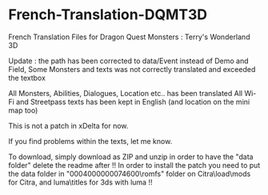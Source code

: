# French-Translation-DQMT3D
French Translation Files for Dragon Quest Monsters : Terry's Wonderland 3D 

Update : the path has been corrected to data/Event instead of Demo and Field, Some Monsters and texts was not correctly translated and exceeded the textbox

All Monsters, Abilities, Dialogues, Location etc.. has been translated 
All Wi-Fi and Streetpass texts has been kept in English (and location on the mini map too)

This is not a patch in xDelta for now. 

If you find problems within the texts, let me know.

To download, simply download as ZIP and unzip in order to have the "data folder" delete the readme after
!! In order to install the patch you need to put the data folder in "0004000000074600\romfs" folder on Citra\load\mods for Citra, and luma\titles for 3ds with luma !!


